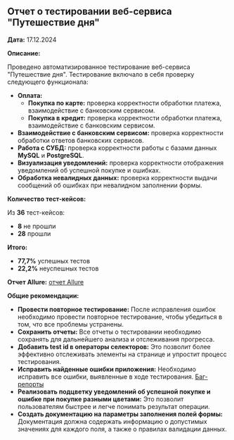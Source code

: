 ## Отчет о тестировании веб-сервиса "Путешествие дня"

**Дата:** 17.12.2024

**Описание:**

Проведено автоматизированное тестирование веб-сервиса "Путешествие дня".
Тестирование включало в себя проверку следующего функционала:

* **Оплата:**
    * **Покупка по карте:** проверка корректности обработки платежа, взаимодействие с банковским сервисом.
    * **Покупка в кредит:** проверка корректности обработки платежа, взаимодействие с банковским сервисом.
* **Взаимодействие с банковским сервисом:** проверка корректности обработки ответов банковских сервисов.
* **Работа с СУБД:** проверка корректности работы с базами данных **MySQL** и **PostgreSQL**.
* **Визуализация уведомлений:** проверка корректности отображения уведомлений об успешной покупке и ошибках.
* **Обработка невалидных данных:** проверка корректности выдачи сообщений об ошибках при невалидном заполнении формы.

**Количество тест-кейсов:**

Из **36** тест-кейсов:
* **8** не прошли
* **28** прошли

**Итого:**

* **77,7%** успешных тестов
* **22,2%** неуспешных тестов

**Отчет Allure:** [отчет Allure](https://github.com/TsybulkaAlina/DiplomQATrip/blob/main/documents/allure%20report%20final.png)

**Общие рекомендации:**

* **Провести повторное тестирование:** После исправления ошибок необходимо провести повторное тестирование, чтобы убедиться в том, что все проблемы устранены.
* **Сохранить отчеты:**  Все отчеты о тестировании необходимо сохранять для дальнейшего анализа и отслеживания прогресса. 
* **Добавить test id в операторы селекторов:**  Это позволит более эффективно отслеживать элементы на странице и упростит процесс тестирования.
* **Исправить найденные ошибки приложения:** Необходимо исправить все ошибки, выявленные в ходе тестирования. [Баг-репорты](https://github.com/TsybulkaAlina/DiplomQATrip/issues)
* **Реализовать подцветку уведомлений об успешной покупке и ошибке при покупке разными цветами:** Это позволит пользователям быстрее и легче понимать результат операции.
* **Создать документацию на параметры заполнения полей формы:** Документация должна содержать информацию о допустимых значениях для каждого поля, а также о правилах валидации данных. 



